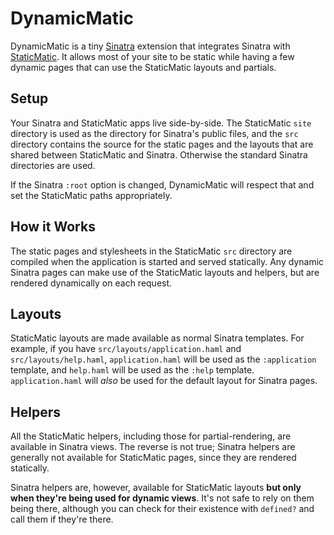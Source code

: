 # DynamicMatic

DynamicMatic is a tiny [Sinatra](http://sinatrarb.com) extension
that integrates Sinatra with [StaticMatic](http://staticmatic.rubyforge.org).
It allows most of your site to be static
while having a few dynamic pages that can use the StaticMatic layouts and partials.

## Setup

Your Sinatra and StaticMatic apps live side-by-side.
The StaticMatic `site` directory is used as the directory for Sinatra's public files,
and the `src` directory contains the source for the static pages
and the layouts that are shared between StaticMatic and Sinatra.
Otherwise the standard Sinatra directories are used.

If the Sinatra `:root` option is changed,
DynamicMatic will respect that and set the StaticMatic paths appropriately.

## How it Works

The static pages and stylesheets in the StaticMatic `src` directory
are compiled when the application is started and served statically.
Any dynamic Sinatra pages can make use of the StaticMatic layouts and helpers,
but are rendered dynamically on each request.

## Layouts

StaticMatic layouts are made available as normal Sinatra templates.
For example, if you have `src/layouts/application.haml` and `src/layouts/help.haml`,
`application.haml` will be used as the `:application` template,
and `help.haml` will be used as the `:help` template.
`application.haml` will *also* be used for the default layout for Sinatra pages.

## Helpers

All the StaticMatic helpers, including those for partial-rendering,
are available in Sinatra views.
The reverse is not true;
Sinatra helpers are generally not available for StaticMatic pages,
since they are rendered statically.

Sinatra helpers are, however, available for StaticMatic layouts
**but only when they're being used for dynamic views**.
It's not safe to rely on them being there,
although you can check for their existence with `defined?`
and call them if they're there.
